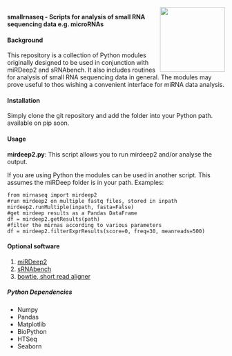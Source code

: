 <img align="right" src=https://raw.githubusercontent.com/dmnfarrell/smallrnaseq/master/img/logo.png width=150px>

**smallrnaseq -  Scripts for analysis of small RNA sequencing data e.g. microRNAs**

#### Background

This repository is a collection of Python modules originally designed to be used in conjunction with miRDeep2 and sRNAbench. It also includes routines for analysis of small RNA sequencing data in general. The modules may prove useful to thos wishing a convenient interface for miRNA data analysis.

#### Installation

Simply clone the git repository and add the folder into your Python path. available on pip soon.

#### Usage

**mirdeep2.py**: This script allows you to run mirdeep2 and/or analyse the output.

If you are using Python the modules can be used in another script. This assumes the miRDeep folder is in your path. Examples:
```
from mirnaseq import mirdeep2
#run mirdeep2 on multiple fastq files, stored in inpath
mirdeep2.runMultiple(inpath, fasta=False)
#get mirdeep results as a Pandas DataFrame
df = mirdeep2.getResults(path)
#filter the mirnas according to various parameters
df = mirdeep2.filterExprResults(score=0, freq=30, meanreads=500)
```

#### Optional software

1. [miRDeep2](https://www.mdc-berlin.de/8551903/en/research/research_teams/systems_biology_of_gene_regulatory_elements/projects/miRDeep "mirdeep2")
2. [sRNAbench](http://bioinfo5.ugr.es/sRNAbench/sRNAbench.php "sRNAbench")
3. [bowtie, short read aligner](http://bowtie-bio.sourceforge.net/index.shtml)

##### Python Dependencies
* Numpy
* Pandas
* Matplotlib
* BioPython
* HTSeq
* Seaborn
